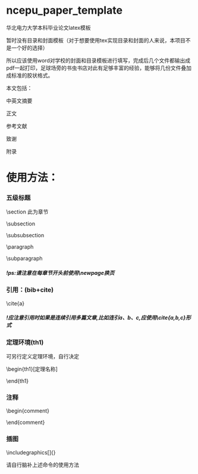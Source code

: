 # ncepu_paper_template
华北电力大学本科毕业论文latex模板







暂时没有目录和封面模板（对于想要使用tex实现目录和封面的人来说，本项目不是一个好的选择）

所以应该使用word对学校的封面和目录模板进行填写，完成后几个文件都输出成pdf一起打印，足球场旁的书虫书店对此有足够丰富的经验，能够将几份文件叠加成标准的胶状格式。

本文包括：

中英文摘要

正文

参考文献

致谢

附录





# 使用方法：

### 五级标题

\section                     此为章节

\subsection

\subsubsection

\paragraph

\subparagraph

##### !ps:请注意在每章节开头前使用\newpage换页



### 引用：(bib+cite)

\cite{a}

##### !应注意引用时如果是连续引用多篇文章,比如连引a、b、c,应使用\cite{a,b,c}形式



### 定理环境(th1)

可另行定义定理环境，自行决定

\begin{th1}[定理名称]

\end{th1}



### 注释

\begin{comment}

\end{comment}

### 插图

\includegraphics[]{}

请自行脑补上述命令的使用方法







